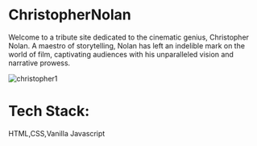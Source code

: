 # ChristopherNolan
Welcome to a tribute site dedicated to the cinematic genius, Christopher Nolan. A maestro of storytelling, Nolan has left an indelible mark on the world of film, captivating audiences with his unparalleled vision and narrative prowess.



![christopher1](https://github.com/Akangkha/ChristopherNolan/assets/113259853/ac9aa851-3187-44c8-af90-3546f0daba2f)


<h1>Tech Stack:</h1>
HTML,CSS,Vanilla Javascript
